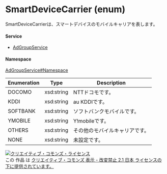 

# SmartDeviceCarrier (enum)

SmartDeviceCarrierは、スマートデバイスのモバイルキャリアを表します。

#### Service

+ [AdGroupService](../../services/AdGroupService.md)

#### Namespace

[AdGroupService#Namespace](../../services/AdGroupService.md#namespace)

| Enumeration  |       Type       |          Description          |
| ------------ | ---------------- | ----------------------------- |
| DOCOMO | xsd:string | NTTドコモです。 |
| KDDI | xsd:string | au KDDIです。 |
| SOFTBANK | xsd:string | ソフトバンクモバイルです。 |
| YMOBILE | xsd:string | Y!mobileです。 |
| OTHERS | xsd:string | その他のモバイルキャリアです。 |
| NONE | xsd:string | 未設定です。 |

<a rel="license" href="http://creativecommons.org/licenses/by-nd/2.1/jp/"><img alt="クリエイティブ・コモンズ・ライセンス" style="border-width:0" src="https://i.creativecommons.org/l/by-nd/2.1/jp/88x31.png" /></a><br />この 作品 は <a rel="license" href="http://creativecommons.org/licenses/by-nd/2.1/jp/">クリエイティブ・コモンズ 表示 - 改変禁止 2.1 日本 ライセンスの下に提供されています。</a>
